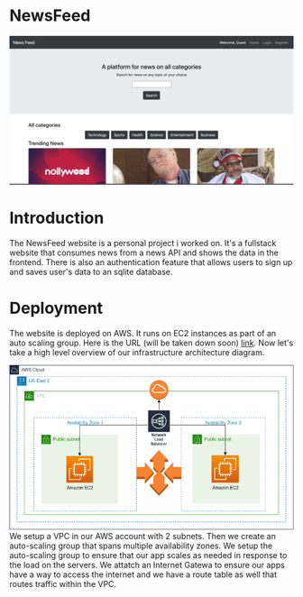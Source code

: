 # NewsFeed
![](images/newsfeed.png)
# Introduction
The NewsFeed website is a personal project i worked on. It's a fullstack website that consumes news from a news API and shows the data in the frontend. There is also an authentication feature that allows users to sign up and saves user's data to an sqlite database.

# Deployment
The website is deployed on AWS. It runs on EC2 instances as part of an auto scaling group. Here is the URL (will be taken down soon) [link](news-feed-load-balancer-49b43ec3921a6792.elb.us-east-2.amazonaws.com). Now let's take a high level overview of our infrastructure architecture diagram.

![VPC Architecture!](newsfeed.jpg)
We setup a VPC in our AWS account with 2 subnets. Then we create an auto-scaling group that spans multiple availability zones. We setup the auto-scaling group to ensure that our app scales as needed in response to the load on the servers. We attatch an Internet Gatewa to ensure our apps have a way to access the internet and we have a route table as well that routes traffic within the VPC.
